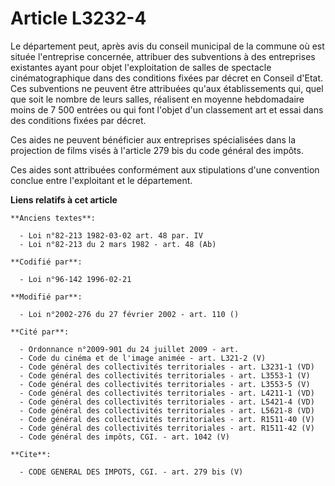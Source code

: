 # Article L3232-4

Le département peut, après avis du conseil municipal de la commune où est située l'entreprise concernée, attribuer des
subventions à des entreprises existantes ayant pour objet l'exploitation de salles de spectacle cinématographique dans des
conditions fixées par décret en Conseil d'Etat. Ces subventions ne peuvent être attribuées qu'aux établissements qui, quel
que soit le nombre de leurs salles, réalisent en moyenne hebdomadaire moins de 7 500 entrées ou qui font l'objet d'un
classement art et essai dans des conditions fixées par décret. 

Ces aides ne peuvent bénéficier aux entreprises spécialisées dans la projection de films visés à l'article 279 bis du code
général des impôts. 

Ces aides sont attribuées conformément aux stipulations d'une convention conclue entre l'exploitant et le département.

**Liens relatifs à cet article**

	**Anciens textes**:

	  - Loi n°82-213 1982-03-02 art. 48 par. IV
	  - Loi n°82-213 du 2 mars 1982 - art. 48 (Ab)

	**Codifié par**:

	  - Loi n°96-142 1996-02-21

	**Modifié par**:

	  - Loi n°2002-276 du 27 février 2002 - art. 110 ()

	**Cité par**:

	  - Ordonnance n°2009-901 du 24 juillet 2009 - art.
	  - Code du cinéma et de l'image animée - art. L321-2 (V)
	  - Code général des collectivités territoriales - art. L3231-1 (VD)
	  - Code général des collectivités territoriales - art. L3553-1 (V)
	  - Code général des collectivités territoriales - art. L3553-5 (V)
	  - Code général des collectivités territoriales - art. L4211-1 (VD)
	  - Code général des collectivités territoriales - art. L5421-4 (VD)
	  - Code général des collectivités territoriales - art. L5621-8 (VD)
	  - Code général des collectivités territoriales - art. R1511-40 (V)
	  - Code général des collectivités territoriales - art. R1511-42 (V)
	  - Code général des impôts, CGI. - art. 1042 (V)

	**Cite**:

	  - CODE GENERAL DES IMPOTS, CGI. - art. 279 bis (V)
